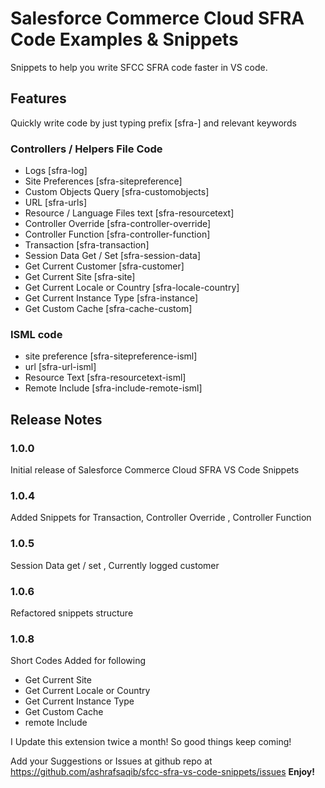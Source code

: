 # Salesforce Commerce Cloud SFRA Code Examples & Snippets

Snippets to help you write SFCC SFRA code faster in VS code.

## Features

Quickly write code by just typing prefix [sfra-] and relevant keywords

### Controllers / Helpers File Code
- Logs [sfra-log]
- Site Preferences [sfra-sitepreference]
- Custom Objects Query [sfra-customobjects]
- URL [sfra-urls]
- Resource / Language Files text [sfra-resourcetext]
- Controller Override [sfra-controller-override]
- Controller Function [sfra-controller-function]
- Transaction [sfra-transaction]
- Session Data Get / Set [sfra-session-data]
- Get Current Customer [sfra-customer]
- Get Current Site [sfra-site]
- Get Current Locale or Country [sfra-locale-country]
- Get Current Instance Type [sfra-instance]
- Get Custom Cache [sfra-cache-custom]
### ISML code 
- site preference [sfra-sitepreference-isml]
- url [sfra-url-isml]
- Resource Text [sfra-resourcetext-isml]
- Remote Include [sfra-include-remote-isml]


## Release Notes


### 1.0.0

Initial release of Salesforce Commerce Cloud SFRA VS Code Snippets

### 1.0.4

Added Snippets for Transaction, Controller Override , Controller Function


### 1.0.5

Session Data get / set , Currently logged customer 

### 1.0.6

Refactored snippets structure
### 1.0.8
Short Codes Added for following
- Get Current Site
- Get Current Locale or Country
- Get Current Instance Type
- Get Custom Cache
- remote Include 

I Update this extension twice a month! So good things keep coming!

Add your Suggestions or Issues at github repo at https://github.com/ashrafsaqib/sfcc-sfra-vs-code-snippets/issues
**Enjoy!**
